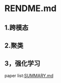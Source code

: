 # RENDME.md

## 1.跨模态

## 2.聚类

## 3，强化学习

paper list:[SUMMARY.md](https://github.com/rosettarosettarosetta/read-paper/blob/main/SUMMARY.md)



